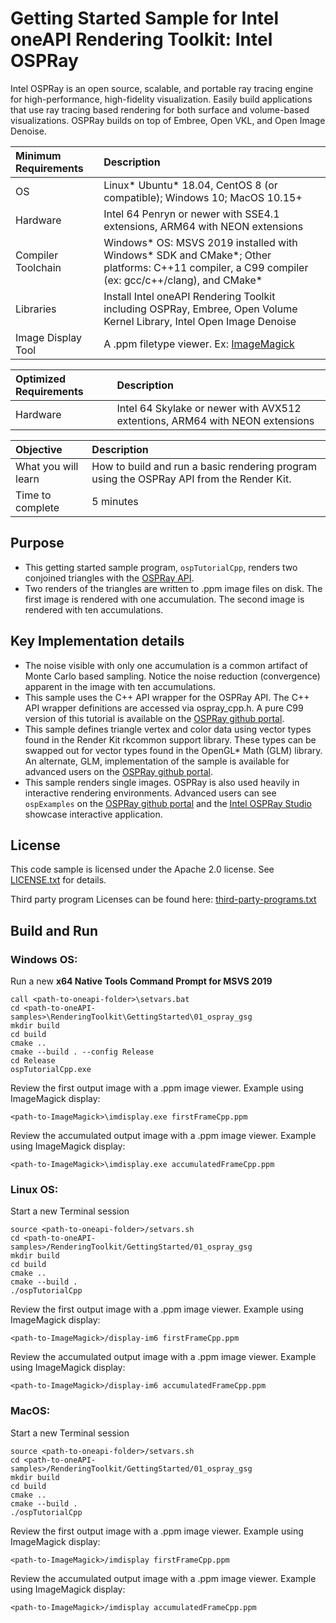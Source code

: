 # Getting Started Sample for Intel oneAPI Rendering Toolkit: Intel OSPRay

Intel OSPRay is an open source, scalable, and portable ray tracing engine for high-performance, high-fidelity visualization. Easily build applications that use ray tracing based rendering for both surface and volume-based visualizations. OSPRay builds on top of Embree, Open VKL, and Open Image Denoise.

| Minimum Requirements              | Description
|:---                               |:---
| OS                                | Linux* Ubuntu* 18.04, CentOS 8 (or compatible); Windows 10; MacOS 10.15+
| Hardware                          | Intel 64 Penryn or newer with SSE4.1 extensions, ARM64 with NEON extensions
| Compiler Toolchain                | Windows* OS: MSVS 2019 installed with Windows* SDK and CMake*; Other platforms: C++11 compiler, a C99 compiler (ex: gcc/c++/clang), and CMake*
| Libraries                         | Install Intel oneAPI Rendering Toolkit including OSPRay, Embree, Open Volume Kernel Library, Intel Open Image Denoise
| Image Display Tool                | A .ppm filetype viewer. Ex: [ImageMagick](https://www.imagemagick.org)

| Optimized Requirements            | Description
| :---                              | :---
| Hardware                          | Intel 64 Skylake or newer with AVX512 extentions, ARM64 with NEON extensions

| Objective                         | Description
|:---                               |:---
| What you will learn               | How to build and run a basic rendering program using the OSPRay API from the Render Kit.
| Time to complete                  | 5 minutes


## Purpose

- This getting started sample program, `ospTutorialCpp`, renders two conjoined triangles with the [OSPRay API](https://www.ospray.org/documentation.html).
- Two renders of the triangles are written to .ppm image files on disk. The first image is rendered with one accumulation. The second image is rendered with ten accumulations.

## Key Implementation details

- The noise visible with only one accumulation is a common artifact of Monte Carlo based sampling. Notice the noise reduction (convergence) apparent in the image with ten accumulations.
- This sample uses the C++ API wrapper for the OSPRay API. The C++ API wrapper definitions are accessed via ospray_cpp.h. A pure C99 version of this tutorial is available on the [OSPRay github portal](https://github.com/ospray/ospray).
- This sample defines triangle vertex and color data using vector types found in the Render Kit rkcommon support library. These types can be swapped out for vector types found in the OpenGL* Math (GLM) library. An alternate, GLM, implementation of the sample is available for advanced users on the [OSPRay github portal](https://github.com/ospray/ospray).
- This sample renders single images. OSPRay is also used heavily in interactive rendering environments. Advanced users can see `ospExamples` on the [OSPRay github portal](https://github.com/ospray/ospray) and the [Intel OSPRay Studio](https://github.com/ospray/ospray_studio) showcase interactive application.

## License

This code sample is licensed under the Apache 2.0 license. See
[LICENSE.txt](LICENSE.txt) for details.

Third party program Licenses can be found here: [third-party-programs.txt](https://github.com/oneapi-src/oneAPI-samples/blob/master/third-party-programs.txt)

## Build and Run

### Windows OS:

Run a new **x64 Native Tools Command Prompt for MSVS 2019**

```
call <path-to-oneapi-folder>\setvars.bat
cd <path-to-oneAPI-samples>\RenderingToolkit\GettingStarted\01_ospray_gsg
mkdir build
cd build
cmake ..
cmake --build . --config Release
cd Release
ospTutorialCpp.exe
```

Review the first output image with a .ppm image viewer. Example using ImageMagick display:
```
<path-to-ImageMagick>\imdisplay.exe firstFrameCpp.ppm
```

Review the accumulated output image with a .ppm image viewer. Example using ImageMagick display:
```
<path-to-ImageMagick>\imdisplay.exe accumulatedFrameCpp.ppm
```


### Linux OS:

Start a new Terminal session
```
source <path-to-oneapi-folder>/setvars.sh
cd <path-to-oneAPI-samples>/RenderingToolkit/GettingStarted/01_ospray_gsg
mkdir build
cd build
cmake ..
cmake --build .
./ospTutorialCpp
```

Review the first output image with a .ppm image viewer. Example using ImageMagick display:
```
<path-to-ImageMagick>/display-im6 firstFrameCpp.ppm
```

Review the accumulated output image with a .ppm image viewer. Example using ImageMagick display:
```
<path-to-ImageMagick>/display-im6 accumulatedFrameCpp.ppm
```


### MacOS:

Start a new Terminal session

```
source <path-to-oneapi-folder>/setvars.sh
cd <path-to-oneAPI-samples>/RenderingToolkit/GettingStarted/01_ospray_gsg
mkdir build
cd build
cmake ..
cmake --build .
./ospTutorialCpp
```

Review the first output image with a .ppm image viewer. Example using ImageMagick display:
```
<path-to-ImageMagick>/imdisplay firstFrameCpp.ppm
```

Review the accumulated output image with a .ppm image viewer. Example using ImageMagick display:
```
<path-to-ImageMagick>/imdisplay accumulatedFrameCpp.ppm
```
